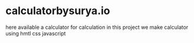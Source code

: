 # calculatorbysurya.io
here available a calculator for calculation
in this project we make calculator using hmtl css javascript 

